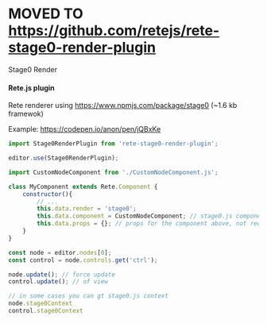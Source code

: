 MOVED TO https://github.com/retejs/rete-stage0-render-plugin
====

Stage0 Render

#### Rete.js plugin

Rete renderer using https://www.npmjs.com/package/stage0 (~1.6 kb framewok)

Example: https://codepen.io/anon/pen/jQBxKe

```js
import Stage0RenderPlugin from 'rete-stage0-render-plugin';

editor.use(Stage0RenderPlugin);
```

```js
import CustomNodeComponent from './CustomNodeComponent.js';

class MyComponent extends Rete.Component {
    constructor(){
        // ...
        this.data.render = 'stage0';
        this.data.component = CustomNodeComponent; // stage0.js component, not required
        this.data.props = {}; // props for the component above, not required
    }
}

```

```js
const node = editor.nodes[0];
const control = node.controls.get('ctrl');

node.update(); // force update
control.update(); // of view

// in some cases you can gt stage0.js context
node.stage0Context
control.stage0Context
```

